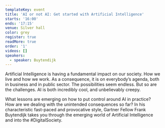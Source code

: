 ```yaml
---
templateKey: event
title: 'AI or not AI: Get started with Artificial Intelligence'
starts: '16:00'
ends: '17:15'
venue: Silver hall
color: grey
register: true
readMore: true
order: '1'
videos: []
speakers:
  - speaker: Buytendijk
---
```


Artificial Intelligence is having a fundamental impact on our society. How we live and how we work. As a consequence, it is on everybody’s agenda, both in business and in public sector. The possibilities seem endless. But so are the challenges. AI is both incredibly cool, and unbelievably creepy.

What lessons are emerging on how to put control around AI in practice? How are we dealing with the unintended consequences so far? In his characteristic fast-paced and provocative style, Gartner Fellow Frank Buytendijk takes you through the emerging world of Artificial Intelligence and into the #DigitalSociety.
